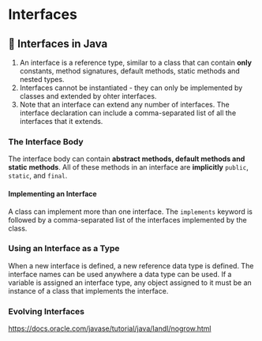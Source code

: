 # Interfaces

## 📌 Interfaces in Java
1. An interface is a reference type, similar to a class that can contain **only** constants, method signatures, default methods, static methods and nested types. 
2. Interfaces cannot be instantiated - they can only be implemented by classes and extended by ohter interfaces.
3. Note that an interface can extend any number of interfaces. The interface declaration can include a comma-separated list of all the interfaces that it extends.

### The Interface Body
The interface body can contain **abstract methods, default methods and static methods**. All of these methods in an interface are **implicitly** `public`, `static`, and `final`.

#### Implementing an Interface
A class can implement more than one interface. The `implements` keyword is followed by a comma-separated list of the interfaces implemented by the class.

### Using an Interface as a Type
When a new interface is defined, a new reference data type is defined. The interface names can be used anywhere a data type can be used. If a variable is assigned an interface type, any object assigned to it must be an instance of a class that implements the interface.

### Evolving Interfaces
https://docs.oracle.com/javase/tutorial/java/IandI/nogrow.html
